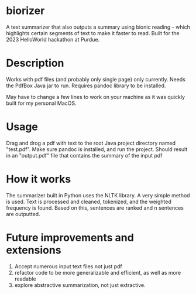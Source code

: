 # biorizer
A text summarizer that also outputs a summary using bionic reading - which highlights certain segments of text to make it faster to read. Built for the 2023 HelloWorld hackathon at Purdue.

# Description

Works with pdf files (and probably only single page) only currently. Needs the PdfBox Java jar to run. Requires pandoc library to be installed. 

May have to change a few lines to work on your machine as it was quickly built for my personal MacOS. 

# Usage

Drag and drog a pdf with text to the root Java project directory named "test.pdf". Make sure pandoc is installed, and run the project. Should result in an "output.pdf" file that contains the summary of the input pdf 

# How it works

The summarizer built in Python uses the NLTK library. A very simple method is used. Text is processed and cleaned, tokenized, and the weighted frequency is found. Based on this, sentences are ranked and n sentences are outputted. 

# Future improvements and extensions 
1. Accept numerous input text files not just pdf
2. refactor code to be more generalizable and efficient, as well as more readable
3. explore abstractive summarization, not just extractive. 
